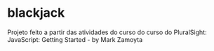 # blackjack
Projeto feito a partir das atividades do curso do curso do PluralSight:  JavaScript: Getting Started - by Mark Zamoyta
